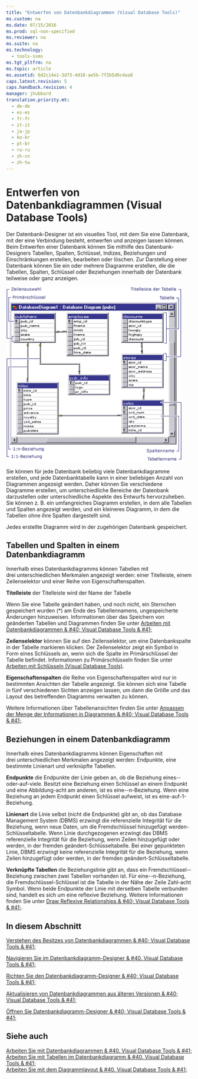 ```yaml
---
title: "Entwerfen von Datenbankdiagrammen (Visual Database Tools)"
ms.custom: na
ms.date: 07/15/2016
ms.prod: sql-non-specified
ms.reviewer: na
ms.suite: na
ms.technology: 
  - tools-ssms
ms.tgt_pltfrm: na
ms.topic: article
ms.assetid: 6d2c14e1-3d73-4d10-ae5b-7f2b5d6c4ea8
caps.latest.revision: 5
caps.handback.revision: 4
manager: jhubbard
translation.priority.mt: 
  - de-de
  - es-es
  - fr-fr
  - it-it
  - ja-jp
  - ko-kr
  - pt-br
  - ru-ru
  - zh-cn
  - zh-tw
---
```

# Entwerfen von Datenbankdiagrammen (Visual Database Tools)
Der Datenbank-Designer ist ein visuelles Tool, mit dem Sie eine Datenbank, mit der eine Verbindung besteht, entwerfen und anzeigen lassen können. Beim Entwerfen einer Datenbank können Sie mithilfe des Datenbank-Designers Tabellen, Spalten, Schlüssel, Indizes, Beziehungen und Einschränkungen erstellen, bearbeiten oder löschen. Zur Darstellung einer Datenbank können Sie ein oder mehrere Diagramme erstellen, die die Tabellen, Spalten, Schlüssel oder Beziehungen innerhalb der Datenbank teilweise oder ganz anzeigen.  
  
![Datenbankdiagramm zur Illustration von Tabellenbeziehungen](../content/media/dv3w7c1.gif "dv3w7c1")  
  
Sie können für jede Datenbank beliebig viele Datenbankdiagramme erstellen, und jede Datenbanktabelle kann in einer beliebigen Anzahl von Diagrammen angezeigt werden. Daher können Sie verschiedene Diagramme erstellen, um unterschiedliche Bereiche der Datenbank darzustellen oder unterschiedliche Aspekte des Entwurfs hervorzuheben. Sie können z. B. ein umfangreiches Diagramm erstellen, in dem alle Tabellen und Spalten angezeigt werden, und ein kleineres Diagramm, in dem die Tabellen ohne ihre Spalten dargestellt sind.  
  
Jedes erstellte Diagramm wird in der zugehörigen Datenbank gespeichert.  
  
## Tabellen und Spalten in einem Datenbankdiagramm  
Innerhalb eines Datenbankdiagramms können Tabellen mit drei unterschiedlichen Merkmalen angezeigt werden: einer Titelleiste, einem Zeilenselektor und einer Reihe von Eigenschaftenspalten.  
  
**Titelleiste** der Titelleiste wird der Name der Tabelle  
  
Wenn Sie eine Tabelle geändert haben, und noch nicht, ein Sternchen gespeichert wurden (\*) am Ende des Tabellennamens, ungespeicherte Änderungen hinzuweisen. Informationen über das Speichern von geänderten Tabellen und Diagrammen finden Sie unter [Arbeiten mit Datenbankdiagrammen & #40; Visual Database Tools & #41;](../content/Work-with-Database-Diagrams--Visual-Database-Tools-.md)  
  
**Zeilenselektor** können Sie auf den Zeilenselektor, um eine Datenbankspalte in der Tabelle markieren klicken. Der Zeilenselektor zeigt ein Symbol in Form eines Schlüssels an, wenn sich die Spalte im Primärschlüssel der Tabelle befindet. Informationen zu Primärschlüsseln finden Sie unter [Arbeiten mit Schlüsseln (Visual Database Tools)](assetId:///31fbcc9f-2dc5-4bf9-aa50-ed70ec7b5bcd).  
  
**Eigenschaftenspalten** die Reihe von Eigenschaftenspalten wird nur in bestimmten Ansichten der Tabelle angezeigt. Sie können sich eine Tabelle in fünf verschiedenen Sichten anzeigen lassen, um dann die Größe und das Layout des betreffenden Diagramms verwalten zu können.  
  
Weitere Informationen über Tabellenansichten finden Sie unter [Anpassen der Menge der Informationen in Diagrammen & #40; Visual Database Tools & #41;](../content/Customize-the-Amount-of-Information-Displayed-in-Diagrams--Visual-Database-Tools-.md).  
  
## Beziehungen in einem Datenbankdiagramm  
Innerhalb eines Datenbankdiagramms können Eigenschaften mit drei unterschiedlichen Merkmalen angezeigt werden: Endpunkte, eine bestimmte Linienart und verknüpfte Tabellen.  
  
**Endpunkte** die Endpunkte der Linie geben an, ob die Beziehung eines\-\-oder\-auf\-viele. Besitzt eine Beziehung einen Schlüssel an einem Endpunkt und eine Abbildung\-acht am anderen, ist es eine\-\-n-Beziehung. Wenn eine Beziehung an jedem Endpunkt einen Schlüssel aufweist, ist es eine\-auf\-1-Beziehung.  
  
**Linienart** die Linie selbst (nicht die Endpunkte) gibt an, ob das Database Management System (DBMS) erzwingt die referenzielle Integrität für die Beziehung, wenn neue Daten, um die Fremdschlüssel hinzugefügt werden\-Schlüsseltabelle. Wenn Linie durchgezogenen erzwingt das DBMS referenzielle Integrität für die Beziehung, wenn Zeilen hinzugefügt oder werden, in der fremden geändert\-Schlüsseltabelle. Bei einer gepunkteten Linie, DBMS erzwingt keine referenzielle Integrität für die Beziehung, wenn Zeilen hinzugefügt oder werden, in der fremden geändert\-Schlüsseltabelle.  
  
**Verknüpfte Tabellen** die Beziehungslinie gibt an, dass ein Fremdschlüssel\--Beziehung zwischen zwei Tabellen vorhanden ist. Für eine\-\-n-Beziehung, die Fremdschlüssel\-Schlüssel ist die Tabelle in der Nähe der Zeile Zahl\-acht Symbol. Wenn beide Endpunkte der Linie mit derselben Tabelle verbunden sind, handelt es sich um eine reflexive Beziehung. Weitere Informationen finden Sie unter [Draw Reflexive Relationships & #40; Visual Database Tools & #41;](../content/Draw-Reflexive-Relationships--Visual-Database-Tools-.md).  
  
## In diesem Abschnitt  
[Verstehen des Besitzes von Datenbankdiagrammen & #40; Visual Database Tools & #41;](../content/Understand-Database-Diagram-Ownership--Visual-Database-Tools-.md)  
  
[Navigieren Sie im Datenbankdiagramm-Designer & #40. Visual Database Tools & #41;](../content/Navigate-in-Database-Diagram-Designer--Visual-Database-Tools-.md)  
  
[Richten Sie den Datenbankdiagramm-Designer & #40; Visual Database Tools & #41;](../content/Set-Up-Database-Diagram-Designer--Visual-Database-Tools-.md)  
  
[Aktualisieren von Datenbankdiagrammen aus älteren Versionen & #40; Visual Database Tools & #41;](../content/Upgrade-Database-Diagrams-from-Previous-Editions--Visual-Database-Tools-.md)  
  
[Öffnen Sie Datenbankdiagramm-Designer & #40; Visual Database Tools & #41;](../content/Open-Database-Diagram-Designer--Visual-Database-Tools-.md)  
  
## Siehe auch  
[Arbeiten Sie mit Datenbankdiagrammen & #40. Visual Database Tools & #41;](../content/Work-with-Database-Diagrams--Visual-Database-Tools-.md)  
[Arbeiten Sie mit Tabellen im Datenbankdiagramm & #40. Visual Database Tools & #41;](../content/Work-with-Tables-in-Database-Diagram--Visual-Database-Tools-.md)  
[Arbeiten Sie mit dem Diagrammlayout & #40. Visual Database Tools & #41;](../content/Work-with-Diagram-Layout--Visual-Database-Tools-.md)  
  
